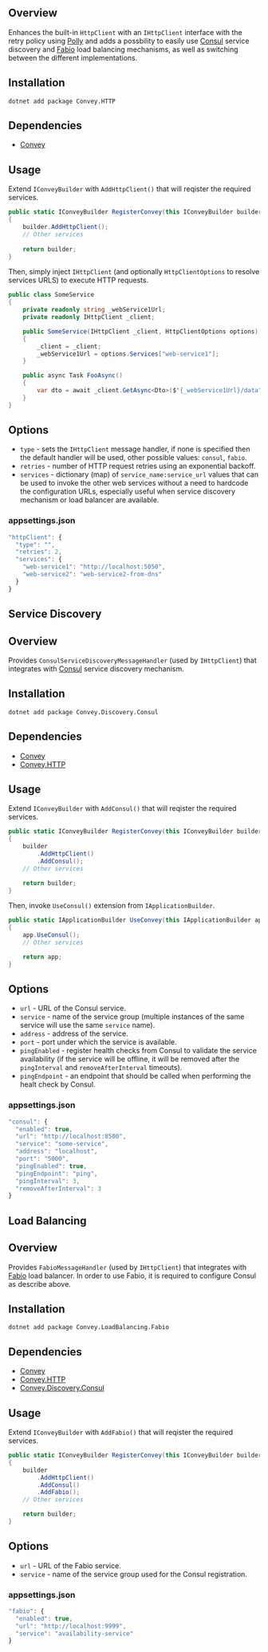 ## Overview
Enhances the built-in `HttpClient` with an `IHttpClient` interface with the retry policy using [Polly](https://github.com/App-vNext/Polly) and adds a possbility to easily use [Consul](https://www.consul.io) service discovery and [Fabio](https://github.com/fabiolb/fabio) load balancing mechanisms, as well as switching between the different implementations.

## Installation
`dotnet add package Convey.HTTP`

## Dependencies

* [Convey](https://www.nuget.org/packages/Convey)

## Usage

Extend `IConveyBuilder` with `AddHttpClient()` that will reqister the required services.

```csharp
public static IConveyBuilder RegisterConvey(this IConveyBuilder builder)
{
    builder.AddHttpClient();
    // Other services
    
    return builder;
}
```

Then, simply inject `IHttpClient` (and optionally `HttpClientOptions` to resolve services URLS) to execute HTTP requests.

```csharp
public class SomeService
{
    private readonly string _webService1Url;
    private readonly IHttpClient _client;

    public SomeService(IHttpClient _client, HttpClientOptions options)
    {
        _client = _client;
        _webService1Url = options.Services["web-service1"];
    }

    public async Task FooAsync()
    {
        var dto = await _client.GetAsync<Dto>($"{_webService1Url}/data");
    }
}
```

## Options
* `type` - sets the `IHttpClient` message handler, if none is specified then the default handler will be used, other possible values: `consul`, `fabio`.
* `retries` - number of HTTP request retries using an exponential backoff.
* `services` - dictionary (map) of `service_name:service_url` values that can be used to invoke the other web services without a need to hardcode the configuration URLs, especially useful when service discovery mechanism or load balancer are available.

### appsettings.json

```js
"httpClient": {
  "type": "",
  "retries": 2,
  "services": {
    "web-service1": "http://localhost:5050",
    "web-service2": "web-service2-from-dns"
  }
}
```

## Service Discovery

## Overview
Provides `ConsulServiceDiscoveryMessageHandler` (used by `IHttpClient`) that integrates with [Consul](https://www.consul.io) service discovery mechanism.

## Installation
`dotnet add package Convey.Discovery.Consul`

## Dependencies

* [Convey](https://www.nuget.org/packages/Convey)
* [Convey.HTTP](https://www.nuget.org/packages/Convey.HTTP)

## Usage

Extend `IConveyBuilder` with `AddConsul()` that will reqister the required services.

```csharp
public static IConveyBuilder RegisterConvey(this IConveyBuilder builder)
{
    builder
        .AddHttpClient()
        .AddConsul();
    // Other services

    return builder;
}
```

Then, invoke `UseConsul()` extension from `IApplicationBuilder`.

```csharp
public static IApplicationBuilder UseConvey(this IApplicationBuilder app)
{
    app.UseConsul();
    // Other services

    return app;
}
```

## Options
* `url` - URL of the Consul service.
* `service` - name of the service group (multiple instances of the same service will use the same `service` name).
* `address` - address of the service.
* `port` - port under which the service is available.
* `pingEnabled` - register health checks from Consul to validate the service availability (if the service will be offline, it will be removed after the `pingInterval` and `removeAfterInterval` timeouts).
* `pingEndpoint` - an endpoint that should be called when performing the healt check by Consul.

### appsettings.json

```js
"consul": {
  "enabled": true,
  "url": "http://localhost:8500",
  "service": "some-service",
  "address": "localhost",
  "port": "5000",
  "pingEnabled": true,
  "pingEndpoint": "ping",
  "pingInterval": 3,
  "removeAfterInterval": 3
}
```

## Load Balancing

## Overview
Provides `FabioMessageHandler` (used by `IHttpClient`) that integrates with [Fabio](https://github.com/fabiolb/fabio) load balancer.
In order to use Fabio, it is required to configure Consul as describe above.

## Installation
`dotnet add package Convey.LoadBalancing.Fabio`

## Dependencies

* [Convey](https://www.nuget.org/packages/Convey)
* [Convey.HTTP](https://www.nuget.org/packages/Convey.HTTP)
* [Convey.Discovery.Consul](https://www.nuget.org/packages/Convey.Discovery.Consul)

## Usage

Extend `IConveyBuilder` with `AddFabio()` that will reqister the required services.

```csharp
public static IConveyBuilder RegisterConvey(this IConveyBuilder builder)
{
    builder
        .AddHttpClient()
        .AddConsul()
        .AddFabio();
    // Other services

    return builder;
}
```

## Options
* `url` - URL of the Fabio service.
* `service` - name of the service group used for the Consul registration.

### appsettings.json

```js
"fabio": {
  "enabled": true,
  "url": "http://localhost:9999",
  "service": "availability-service"
}
```